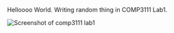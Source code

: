 Helloooo World.
Writing random thing in COMP3111 Lab1.

![Screenshot of comp3111 lab1]("C:\Users\newto\Downloads\lab1ScreenShot.jpg")
